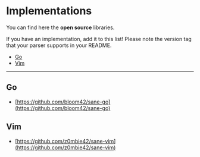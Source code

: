 # Implementations

You can find here the **open source** libraries.

If you have an implementation, add it to this list! Please note the version tag that your parser
supports in your README.


* [Go](#go)
* [Vim](#vim)

---------------------------------


## Go

* [https://github.com/bloom42/sane-go](https://github.com/bloom42/sane-go)



## Vim

* [https://github.com/z0mbie42/sane-vim](https://github.com/z0mbie42/sane-vim)
